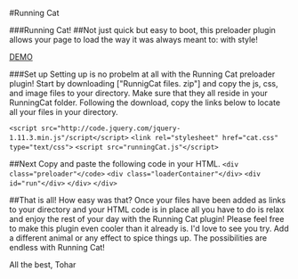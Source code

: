 
#Running Cat
		
		
###Running Cat! 
##Not just quick but easy to boot, this preloader plugin allows your page to load the way it was always meant to: with style!

[DEMO](http://toharhy.github.io/IPlugin/)		
	
###Set up
Setting up is no probelm at all with the Running Cat 
preloader  plugin! Start by downloading ["RunnigCat files.
zip"] and copy the js, css, and image files to your 
directory. Make sure that they all reside in your 
RunningCat folder. Following the download, copy the links
below to locate all your files in your directory.

	

`<script src="http://code.jquery.com/jquery-1.11.3.min.js"/script</script>`
`<link rel="stylesheet" href="cat.css" type="text/css">`
`<script src="runningCat.js"</script>`

	 
##Next
Copy and paste the following code in your HTML.
`<div class="preloader"</code>`
`<div class="loaderContainer"</div>`
`<div id="run"</div>`
`</div>`
`</div>`
	
##That is all!
How easy was that? Once your files have been added as links to your directory and your HTML code is in place all you have to do is relax and enjoy the rest of your day with the Running Cat plugin!
Please feel free to make this plugin even cooler than it already is. I'd love to see you try. Add a different animal or any effect to spice things up. The possibilities are endless with Running Cat!

All the best,
Tohar
		
	
	
